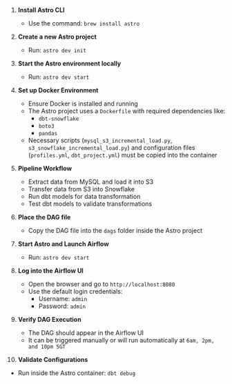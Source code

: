 1. **Install Astro CLI**  
   - Use the command: `brew install astro`  

2. **Create a new Astro project**  
   - Run: `astro dev init`  

3. **Start the Astro environment locally**  
   - Run: `astro dev start`  

4. **Set up Docker Environment**  
   - Ensure Docker is installed and running  
   - The Astro project uses a `Dockerfile` with required dependencies like:
     - `dbt-snowflake`
     - `boto3`
     - `pandas`  
   - Necessary scripts (`mysql_s3_incremental_load.py`, `s3_snowflake_incremental_load.py`) and configuration files (`profiles.yml`, `dbt_project.yml`) must be copied into the container  

5. **Pipeline Workflow**  
   - Extract data from MySQL and load it into S3  
   - Transfer data from S3 into Snowflake  
   - Run dbt models for data transformation  
   - Test dbt models to validate transformations  

6. **Place the DAG file**  
   - Copy the DAG file into the `dags` folder inside the Astro project  

7. **Start Astro and Launch Airflow**  
   - Run: `astro dev start`  

8. **Log into the Airflow UI**  
   - Open the browser and go to `http://localhost:8080`  
   - Use the default login credentials:  
     - Username: `admin`  
     - Password: `admin`  

9. **Verify DAG Execution**  
   - The DAG should appear in the Airflow UI  
   - It can be triggered manually or will run automatically at `6am, 2pm, and 10pm SGT`  

10. **Validate Configurations**  
   - Run inside the Astro container: `dbt debug`  

